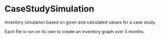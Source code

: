 # CaseStudySimulation
Inventory simulation based on given and calculated values for a case study.

Each file is run on its own to create an inventory graph over 5 months. 
